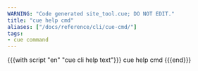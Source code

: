 ```yaml
---
WARNING: "Code generated site_tool.cue; DO NOT EDIT."
title: "cue help cmd"
aliases: ["/docs/reference/cli/cue-cmd/"]
tags:
- cue command
---
```


{{{with script "en" "cue cli help text"}}}
cue help cmd
{{{end}}}
